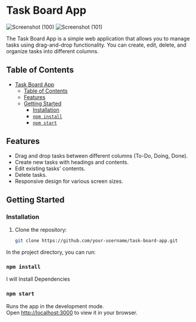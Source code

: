 # Task Board App

![Screenshot (100)](https://github.com/pardeep4u/Kanban-Task-Management/assets/64978605/7f10a541-5075-4379-abcb-f5508bb31b3d)
![Screenshot (101)](https://github.com/pardeep4u/Kanban-Task-Management/assets/64978605/b2da7869-c02f-4daa-92e3-f274f91f4afc)


The Task Board App is a simple web application that allows you to manage tasks using drag-and-drop functionality. You can create, edit, delete, and organize tasks into different columns.

## Table of Contents

- [Task Board App](#task-board-app)
  - [Table of Contents](#table-of-contents)
  - [Features](#features)
  - [Getting Started](#getting-started)
    - [Installation](#installation)
    - [`npm install`](#npm-install)
    - [`npm start`](#npm-start)

## Features

- Drag and drop tasks between different columns (To-Do, Doing, Done).
- Create new tasks with headings and contents.
- Edit existing tasks' contents.
- Delete tasks.
- Responsive design for various screen sizes.

## Getting Started

### Installation

1. Clone the repository:

   ```bash
   git clone https://github.com/your-username/task-board-app.git
   ```

In the project directory, you can run:

### `npm install`

I will Install Dependencies

### `npm start`

Runs the app in the development mode.\
Open [http://localhost:3000](http://localhost:3000) to view it in your browser.
